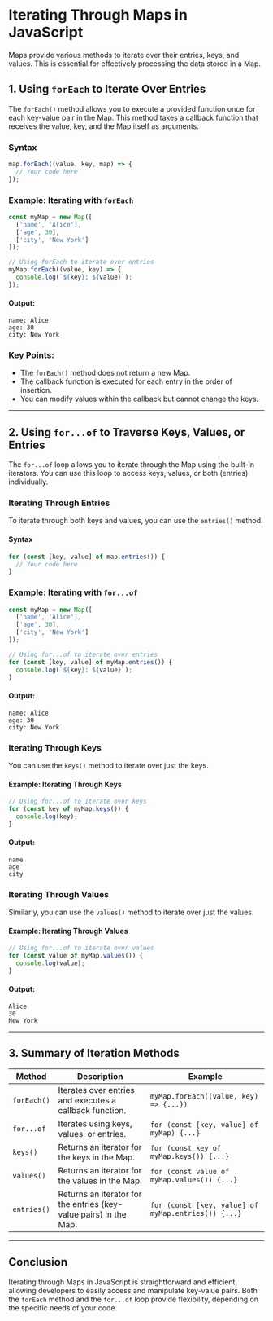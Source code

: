 # **Iterating Through Maps in JavaScript**

Maps provide various methods to iterate over their entries, keys, and values. This is essential for effectively processing the data stored in a Map.

## **1. Using `forEach` to Iterate Over Entries**

The `forEach()` method allows you to execute a provided function once for each key-value pair in the Map. This method takes a callback function that receives the value, key, and the Map itself as arguments.

### **Syntax**

```javascript
map.forEach((value, key, map) => {
  // Your code here
});
```

### **Example: Iterating with `forEach`**

```javascript
const myMap = new Map([
  ['name', 'Alice'],
  ['age', 30],
  ['city', 'New York']
]);

// Using forEach to iterate over entries
myMap.forEach((value, key) => {
  console.log(`${key}: ${value}`);
});
```

#### **Output:**
```
name: Alice
age: 30
city: New York
```

### **Key Points:**

- The `forEach()` method does not return a new Map.
- The callback function is executed for each entry in the order of insertion.
- You can modify values within the callback but cannot change the keys.

---

## **2. Using `for...of` to Traverse Keys, Values, or Entries**

The `for...of` loop allows you to iterate through the Map using the built-in iterators. You can use this loop to access keys, values, or both (entries) individually.

### **Iterating Through Entries**

To iterate through both keys and values, you can use the `entries()` method.

#### **Syntax**

```javascript
for (const [key, value] of map.entries()) {
  // Your code here
}
```

### **Example: Iterating with `for...of`**

```javascript
const myMap = new Map([
  ['name', 'Alice'],
  ['age', 30],
  ['city', 'New York']
]);

// Using for...of to iterate over entries
for (const [key, value] of myMap.entries()) {
  console.log(`${key}: ${value}`);
}
```

#### **Output:**
```
name: Alice
age: 30
city: New York
```

### **Iterating Through Keys**

You can use the `keys()` method to iterate over just the keys.

#### **Example: Iterating Through Keys**

```javascript
// Using for...of to iterate over keys
for (const key of myMap.keys()) {
  console.log(key);
}
```

#### **Output:**
```
name
age
city
```

### **Iterating Through Values**

Similarly, you can use the `values()` method to iterate over just the values.

#### **Example: Iterating Through Values**

```javascript
// Using for...of to iterate over values
for (const value of myMap.values()) {
  console.log(value);
}
```

#### **Output:**
```
Alice
30
New York
```

---

## **3. Summary of Iteration Methods**

| Method        | Description                                              | Example                                 |
|---------------|----------------------------------------------------------|-----------------------------------------|
| `forEach()`   | Iterates over entries and executes a callback function. | `myMap.forEach((value, key) => {...})`|
| `for...of`    | Iterates using keys, values, or entries.                | `for (const [key, value] of myMap) {...}` |
| `keys()`      | Returns an iterator for the keys in the Map.            | `for (const key of myMap.keys()) {...}` |
| `values()`    | Returns an iterator for the values in the Map.          | `for (const value of myMap.values()) {...}` |
| `entries()`   | Returns an iterator for the entries (key-value pairs) in the Map. | `for (const [key, value] of myMap.entries()) {...}` |

---

## **Conclusion**

Iterating through Maps in JavaScript is straightforward and efficient, allowing developers to easily access and manipulate key-value pairs. Both the `forEach` method and the `for...of` loop provide flexibility, depending on the specific needs of your code.
